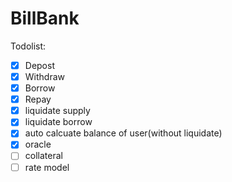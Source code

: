 # BillBank

Todolist:

- [x] Depost
- [x] Withdraw
- [x] Borrow
- [x] Repay
- [x] liquidate supply
- [x] liquidate borrow
- [x] auto calcuate balance of user(without liquidate)
- [x] oracle
- [ ] collateral
- [ ] rate model